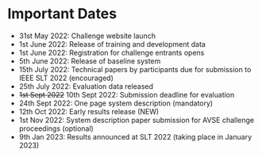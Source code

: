 # Important Dates

- 31st May 2022: Challenge website launch
- 1st June 2022: Release of training and development data 
- 1st June 2022: Registration for challenge entrants opens
- 5th June 2022: Release of baseline system
- 15th July 2022: Technical papers by participants due for submission to IEEE SLT 2022 (encouraged)
- 25th July 2022: Evaluation data released 
- ~~1st Sept 2022~~ 10th Sept 2022: Submission deadline for evaluation
- 24th Sept 2022: One page system description (mandatory)
- 12th Oct 2022: Early results release (NEW)
- 1st Nov 2022: System description paper submission for AVSE challenge proceedings (optional)
- 9th Jan 2023: Results announced at SLT 2022 (taking place in January 2023)
